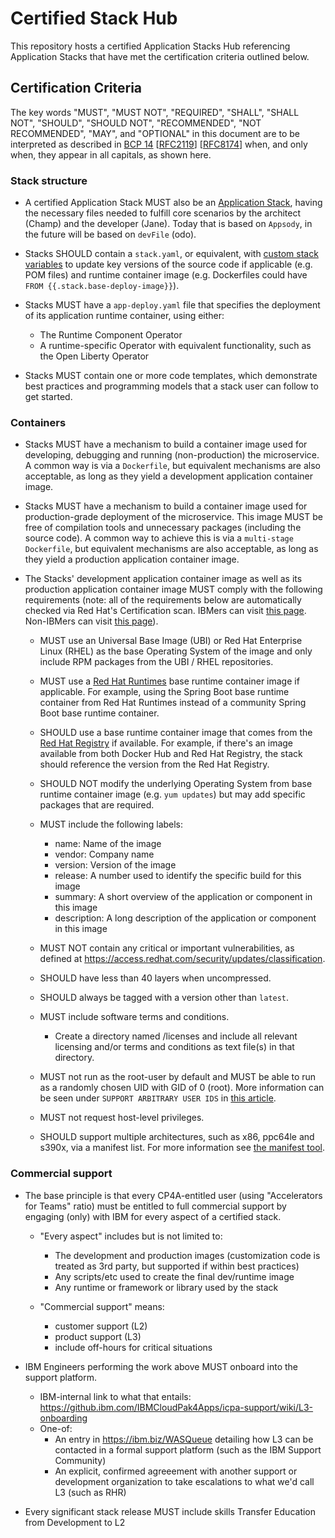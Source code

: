 # Certified Stack Hub

This repository hosts a certified Application Stacks Hub referencing Application Stacks that have met the certification criteria outlined below. 

## Certification Criteria
The key words "MUST", "MUST NOT", "REQUIRED", "SHALL", "SHALL NOT", "SHOULD",
"SHOULD NOT", "RECOMMENDED", "NOT RECOMMENDED", "MAY", and "OPTIONAL" in this
document are to be interpreted as described in [BCP
14](https://tools.ietf.org/html/bcp14)
[[RFC2119](https://tools.ietf.org/html/rfc2119)]
[[RFC8174](https://tools.ietf.org/html/rfc8174)] when, and only when, they
appear in all capitals, as shown here.

### Stack structure

* A certified Application Stack MUST also be an [Application Stack](https://appsody.dev/docs/stacks/stacks-overview), having the necessary files needed to fulfill core scenarios by the architect (Champ) and the developer (Jane).  Today that is based on `Appsody`, in the future will be based on `devFile` (odo). 

* Stacks SHOULD contain a `stack.yaml`, or equivalent, with [custom stack variables](https://appsody.dev/docs/stacks/develop/#custom-stack-variables) to update key versions of the source code if applicable (e.g. POM files) and runtime container image (e.g. Dockerfiles could have `FROM {{.stack.base-deploy-image}}`).

* Stacks MUST have a `app-deploy.yaml` file that specifies the deployment of its application runtime container, using either:
  * The Runtime Component Operator
  * A runtime-specific Operator with equivalent functionality, such as the Open Liberty Operator

* Stacks MUST contain one or more code templates, which demonstrate best practices and programming models that a stack user can follow to get started.

### Containers

* Stacks MUST have a mechanism to build a container image used for developing, debugging and running (non-production) the microservice.  A common way is via a `Dockerfile`, but equivalent mechanisms are also acceptable, as long as they yield a development application container image.

* Stacks MUST have a mechanism to build a container image used for production-grade deployment of the microservice.  This image MUST be free of compilation tools and unnecessary packages (including the source code).  A common way to achieve this is via a `multi-stage Dockerfile`, but equivalent mechanisms are also acceptable, as long as they yield a production application container image.  

* The Stacks' development application container image as well as its production application container image MUST comply with the following requirements (note: all of the requirements below are automatically checked via Red Hat's Certification scan.  IBMers can visit [this page](https://playbook.cloudpaklab.ibm.com/getting-started/red-hat-openshift/image-certification/red-hat-certification-portal-and-apis).  Non-IBMers can visit [this page](https://connect.redhat.com/resources/container-certification-overview)).
  * MUST use an Universal Base Image (UBI) or Red Hat Enterprise Linux (RHEL) as the base Operating System of the image and only include RPM packages from the UBI / RHEL repositories.
  
  * MUST use a [Red Hat Runtimes](https://www.redhat.com/en/products/runtimes) base runtime container image if applicable.  For example, using the Spring Boot base runtime container from Red Hat Runtimes instead of a community Spring Boot base runtime container.
  
  * SHOULD use a base runtime container image that comes from the [Red Hat Registry](https://catalog.redhat.com/software/containers/explore) if available.  For example, if there's an image available from both Docker Hub and Red Hat Registry, the stack should reference the version from the Red Hat Registry.
  
  * SHOULD NOT modify the underlying Operating System from base runtime container image (e.g. `yum updates`) but may add specific packages that are required.
  
  * MUST include the following labels:
    * name: Name of the image
    * vendor: Company name
    * version: Version of the image
    * release: A number used to identify the specific build for this image
    * summary: A short overview of the application or component in this image
    * description:  A long description of the application or component in this image

  * MUST NOT contain any critical or important vulnerabilities, as defined at https://access.redhat.com/security/updates/classification.
  
  * SHOULD have less than 40 layers when uncompressed.

  * SHOULD always be tagged with a version other than `latest`.
  
  * MUST include software terms and conditions.
    * Create a directory named /licenses and include all relevant licensing and/or terms and conditions as text file(s) in that directory.
   
  * MUST not run as the root-user by default and MUST be able to run as a randomly chosen UID with GID of 0 (root).  More information can be seen under `SUPPORT ARBITRARY USER IDS` in [this article](https://docs.openshift.com/container-platform/4.3/openshift_images/create-images.html#images-create-guide-openshift_create-images).
  
  * MUST not request host-level privileges.
    
  * SHOULD support multiple architectures, such as x86, ppc64le and s390x, via a manifest list. For more information see [the manifest tool](https://github.com/estesp/manifest-tool/releases).
    
### Commercial support

* The base principle is that every CP4A-entitled user (using "Accelerators for Teams" ratio) must be entitled to full commercial support by engaging (only) with IBM for every aspect of a certified stack.
  * "Every aspect" includes but is not limited to:
    * The development and production images (customization code is treated as 3rd party, but supported if within best practices)
    * Any scripts/etc used to create the final dev/runtime image
    * Any runtime or framework or library used by the stack
    
  * "Commercial support" means:
    * customer support (L2)
    * product support (L3)
    * include off-hours for critical situations
        
* IBM Engineers performing the work above MUST onboard into the support platform.
   * IBM-internal link to what that entails: https://github.ibm.com/IBMCloudPak4Apps/icpa-support/wiki/L3-onboarding
   * One-of:
     * An entry in https://ibm.biz/WASQueue detailing how L3 can be contacted in a formal support platform (such as the IBM Support Community)
     * An explicit, confirmed agreeement with another support or development organization to take escalations to what we'd call L3 (such as RHR)
   
* Every significant stack release MUST include skills Transfer Education from Development to L2
